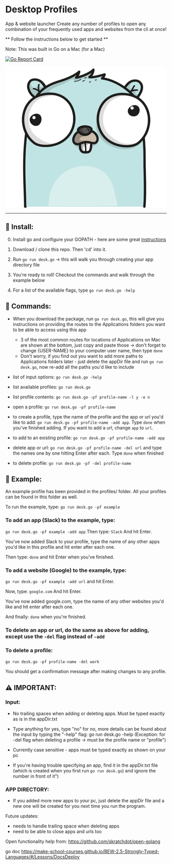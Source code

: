 # Desktop Profiles

App & website launcher
Create any number of profiles to open any combination of your frequently used apps and websites from the cli at once! 

** Follow the instructions below to get started ** 

Note: This was built in Go on a Mac (for a Mac)

[![Go Report Card](https://goreportcard.com/badge/github.com/SamirIngley/Desktop-Profiles)](https://goreportcard.com/report/github.com/SamirIngley/Desktop-Profiles)

![Image1](gopherIMG.png)
************************************************************************************************

## :floppy_disk: Install:

0. Install go and configure your GOPATH - here are some great [instructions](https://medium.com/@jimkang/install-go-on-mac-with-homebrew-5fa421fc55f5)

1. Download / clone this repo. Then 'cd' into it.

2. Run `go run desk.go` -> this will walk you through creating your app directory file

3. You're ready to roll! Checkout the commands and walk through the example below

4. For a list of the available flags, type `go run desk.go -help`

## :mega: Commands:

* When you download the package, run `go run desk.go`, this will give you instructions on providing the routes to the Applications folders you want to be able to access using this app
    - 3 of the most common routes for locations of Applications on Mac are shown at the bottom, just copy and paste those -> don't forget to change {USER-NAME} to your computer user name, then type `done`
    - Don't worry, if you find out you want to add more paths to Applications folders later - just delete the appDir file and run `go run desk.go`, now re-add all the paths you'd like to include

* list of input options: `go run desk.go -help`

* list available profiles: `go run desk.go` 

* list profile contents: `go run desk.go -pf profile-name -l y -o n`

* open a profile:  `go run desk.go -pf profile-name` 

* to create a profile, type the name of the profile and the app or url you'd like to add:  `go run desk.go -pf profile-name -add app`. Type `done` when you've finished adding. If you want to add a url, change `app` to `url`. 

* to add to an existing profile: `go run desk.go -pf profile-name -add app`

* delete app or url:  `go run desk.go -pf profile-name -del url` and type the names one by one hitting Enter after each. Type `done` when finished

* to delete profile:  `go run desk.go -pf -del profile-name`


## :goal_net: Example:

An example profile has been provided in the profiles/ folder.
All your profiles can be found in this folder as well. 

To run the example, type:
`go run desk.go -pf example`

### To add an app (Slack) to the example, type:
`go run desk.go -pf example -add app`
Then type:
`Slack`
And hit Enter.

You've now added Slack to your profile, type the name of any other apps you'd like in this profile and hit enter after each one. 

Then type:
`done`
and hit Enter when you've finished. 

### To add a website (Google) to the example, type:
`go run desk.go -pf example -add url`
and hit Enter.

Now, type:
`google.com`
And hit Enter.

You've now added google.com, type the name of any other websites you'd like and hit enter after each one. 

And finally:
`done`
when you're finished. 

### To delete an app or url, do the same as above for adding, except use the `-del` flag instead of `-add`

### To delete a profile:
`go run desk.go -pf profile-name -del work`

You should get a confirmation message after making changes to any profile. 


## :warning: IMPORTANT:

### Input: 

* No trailing spaces when adding or deleting apps. Must be typed exactly as is in the appDir.txt

* Type anything for yes, type "no" for no, more details can be found about the input by typing the "-help" flag: go run desk.go -help (Exception: for -del flag when deleting a profile -> must be the profile name or "profile")

* Currently case sensitive - apps must be typed exactly as shown on your pc

* If you're having trouble specifying an app, find it in the appDir.txt file (which is created when you first run `go run desk.go`) and ignore the number in front of it")

### APP DIRECTORY:

* If you added more new apps to your pc, just delete the appDir file and a new one will be created for you next time you run the program.


Future updates:
- needs to handle trailing space when deleting apps
- need to be able to close apps and urls too



Open functionality help from:
https://github.com/skratchdot/open-golang

go doc
https://make-school-courses.github.io/BEW-2.5-Strongly-Typed-Languages/#/Lessons/DocsDeploy

